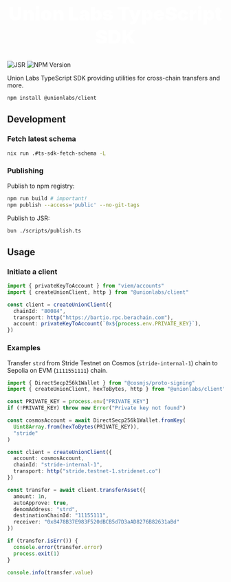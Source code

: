 <h1 align="center" style="font-size: 2.75rem; font-weight: 900; color: white;">Union Labs TypeScript SDK</h1>

![JSR](https://jsr.io/badges/@union/client) ![NPM Version](https://img.shields.io/npm/v/@unionlabs/client)

Union Labs TypeScript SDK providing utilities for cross-chain transfers and more.

```sh
npm install @unionlabs/client
```

## Development

### Fetch latest schema

```sh
nix run .#ts-sdk-fetch-schema -L
```

### Publishing

Publish to npm registry:

```sh
npm run build # important!
npm publish --access='public' --no-git-tags
```

Publish to JSR:

```sh
bun ./scripts/publish.ts
```

## Usage

### Initiate a client

```ts
import { privateKeyToAccount } from "viem/accounts"
import { createUnionClient, http } from "@unionlabs/client"

const client = createUnionClient({
  chainId: "80084",
  transport: http("https://bartio.rpc.berachain.com"),
  account: privateKeyToAccount(`0x${process.env.PRIVATE_KEY}`),
})
```

### Examples

Transfer `strd` from Stride Testnet on Cosmos (`stride-internal-1`) chain to Sepolia on EVM (`1111551111`) chain.

```ts
import { DirectSecp256k1Wallet } from "@cosmjs/proto-signing"
import { createUnionClient, hexToBytes, http } from "@unionlabs/client"

const PRIVATE_KEY = process.env["PRIVATE_KEY"]
if (!PRIVATE_KEY) throw new Error("Private key not found")

const cosmosAccount = await DirectSecp256k1Wallet.fromKey(
  Uint8Array.from(hexToBytes(PRIVATE_KEY)),
  "stride"
)

const client = createUnionClient({
  account: cosmosAccount,
  chainId: "stride-internal-1",
  transport: http("stride.testnet-1.stridenet.co")
})

const transfer = await client.transferAsset({
  amount: 1n,
  autoApprove: true,
  denomAddress: "strd",
  destinationChainId: "11155111",
  receiver: "0x8478B37E983F520dBCB5d7D3aAD8276B82631aBd"
})

if (transfer.isErr()) {
  console.error(transfer.error)
  process.exit(1)
}

console.info(transfer.value)
```
